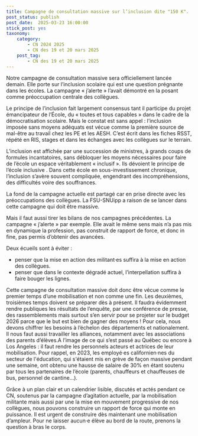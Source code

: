 ```yaml
---
title: Campagne de consultation massive sur l’inclusion dite "150 K".
post_status: publish
post_date:  2025-03-23 16:00:00
stick_post: yes
taxonomy:
    category:
        - CN 2024 2025
        - CN des 19 et 20 mars 2025
    post_tag:
        - CN des 19 et 20 mars 2025
---
```



Notre campagne de consultation massive sera officiellement lancée demain. Elle porte sur l’inclusion scolaire qui est une question prégnante dans les écoles. La campagne « j’alerte » l’avait démontré en la posant comme préoccupation centrale des collègues.

Le principe de l’inclusion fait largement consensus tant il participe du projet émancipateur de l’École, du « toutes et tous capables » dans le cadre de la démocratisation scolaire. Mais le constat est sans appel : l’inclusion imposée sans moyens adéquats est vécue comme la première source de mal-être au travail chez les PE et les AESH. C’est écrit dans les fiches RSST, répété en RIS, stages et dans les échanges avec les collègues sur le terrain.

L’inclusion est affichée par une succession de ministres, à grands coups de formules incantatoires, sans débloquer les moyens nécessaires pour faire de l’école un espace véritablement « inclusif ». Ils dévoient le principe de l’école inclusive . Dans cette école en sous-investissement chronique, l’inclusion s’avère souvent compliquée, engendrant des incompréhensions, des difficultés voire des souffrances.

La fond de la campagne actuelle est partagé car en prise directe avec les préoccupations des collègues. La FSU-SNUipp a raison de se lancer dans cette campagne qui doit être massive.

Mais il faut aussi tirer les bilans de nos campagnes précédentes. La campagne « j’alerte » par exemple. Elle avait le même sens mais n’a pas mis en dynamique la profession, pas construit de rapport de force, et donc in fine, pas permis d’obtenir des avancées.

Deux écueils sont à éviter :

- penser que la mise en action des militant·es suffira à la mise en action des collègues.
- penser que dans le contexte dégradé actuel, l’interpellation suffira à faire bouger les lignes.

Cette campagne de consultation massive doit donc être vécue comme le premier temps d’une mobilisation et non comme une fin. Les deuxièmes, troisièmes temps doivent se préparer dès à présent.
Il faudra évidemment rendre publiques les résultats de l’enquête, par une conférence de presse, des rassemblements mais surtout s’en servir pour se projeter sur le budget 2026 parce que le but est bien de gagner des moyens ! Pour cela, nous devons chiffrer les besoins à l’échelon des départements et nationalement. Il nous faut aussi travailler les alliances, notamment avec les associations des parents d’élèves.A l’image de ce qui s’est passé au Québec ou encore à Los Angeles : il faut rendre les personnels acteurs et actrices de leur mobilisation. Pour rappel, en 2023, les employé·es californien·nes du secteur de l'éducation, qui s'étaient mis en grève de façon massive pendant une semaine, ont obtenu une hausse de salaire de 30% en étant soutenu par tous les partenaires de l’école (parents, chauffeurs et chauffeuses de bus, personnel de cantine…).

Grâce à un plan clair et un calendrier lisible, discutés et actés pendant ce CN, soutenus par la campagne d’agitation actuelle, par la mobilisation militante mais aussi par une la mise en mouvement progressive de nos collègues, nous pouvons construire un rapport de force qui monte en puissance. Il est urgent de construire dès maintenant une mobilisation d’ampleur.  Pour ne laisser aucun·e élève au bord de la route, prenons la question à bras le corps.
